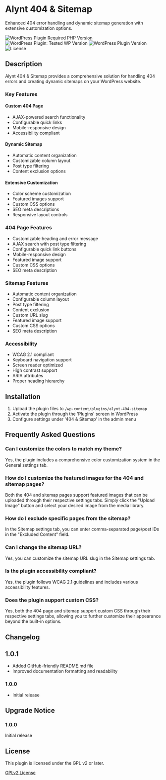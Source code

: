 # Alynt 404 & Sitemap

Enhanced 404 error handling and dynamic sitemap generation with extensive customization options.

![WordPress Plugin Required PHP Version](https://img.shields.io/badge/PHP-8.0%2B-blue)
![WordPress Plugin: Tested WP Version](https://img.shields.io/badge/WordPress-6.7.1-green)
![WordPress Plugin Version](https://img.shields.io/badge/Version-1.0.0-blue)
![License](https://img.shields.io/badge/License-GPLv2-blue)

## Description

Alynt 404 & Sitemap provides a comprehensive solution for handling 404 errors and creating dynamic sitemaps on your WordPress website.

### Key Features

#### Custom 404 Page
- AJAX-powered search functionality
- Configurable quick links
- Mobile-responsive design
- Accessibility compliant

#### Dynamic Sitemap
- Automatic content organization
- Customizable column layout
- Post type filtering
- Content exclusion options

#### Extensive Customization
- Color scheme customization
- Featured images support
- Custom CSS options
- SEO meta descriptions
- Responsive layout controls

### 404 Page Features

- Customizable heading and error message
- AJAX search with post type filtering
- Configurable quick link buttons
- Mobile-responsive design
- Featured image support
- Custom CSS options
- SEO meta description

### Sitemap Features

- Automatic content organization
- Configurable column layout
- Post type filtering
- Content exclusion
- Custom URL slug
- Featured image support
- Custom CSS options
- SEO meta description

### Accessibility

- WCAG 2.1 compliant
- Keyboard navigation support
- Screen reader optimized
- High contrast support
- ARIA attributes
- Proper heading hierarchy

## Installation

1. Upload the plugin files to `/wp-content/plugins/alynt-404-sitemap`
2. Activate the plugin through the 'Plugins' screen in WordPress
3. Configure settings under '404 & Sitemap' in the admin menu

## Frequently Asked Questions

### Can I customize the colors to match my theme?
Yes, the plugin includes a comprehensive color customization system in the General settings tab.

### How do I customize the featured images for the 404 and sitemap pages?
Both the 404 and sitemap pages support featured images that can be uploaded through their respective settings tabs. Simply click the "Upload Image" button and select your desired image from the media library.

### How do I exclude specific pages from the sitemap?
In the Sitemap settings tab, you can enter comma-separated page/post IDs in the "Excluded Content" field.

### Can I change the sitemap URL?
Yes, you can customize the sitemap URL slug in the Sitemap settings tab.

### Is the plugin accessibility compliant?
Yes, the plugin follows WCAG 2.1 guidelines and includes various accessibility features.

### Does the plugin support custom CSS?
Yes, both the 404 page and sitemap support custom CSS through their respective settings tabs, allowing you to further customize their appearance beyond the built-in options.

## Changelog

## 1.0.1
* Added GitHub-friendly README.md file
* Improved documentation formatting and readability

### 1.0.0
- Initial release

## Upgrade Notice

### 1.0.0
Initial release

## License
This plugin is licensed under the GPL v2 or later.

[GPLv2 License](https://www.gnu.org/licenses/gpl-2.0.html)